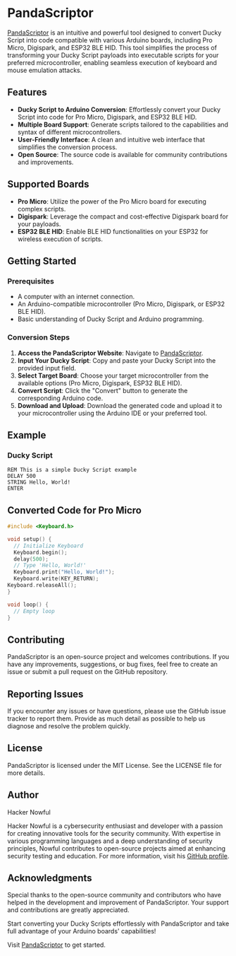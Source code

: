 # PandaScriptor

[PandaScriptor](https://hackernowful.github.io/PandaScriptor/) is an intuitive and powerful tool designed to convert Ducky Script into code compatible with various Arduino boards, including Pro Micro, Digispark, and ESP32 BLE HID. This tool simplifies the process of transforming your Ducky Script payloads into executable scripts for your preferred microcontroller, enabling seamless execution of keyboard and mouse emulation attacks.

## Features

- **Ducky Script to Arduino Conversion**: Effortlessly convert your Ducky Script into code for Pro Micro, Digispark, and ESP32 BLE HID.
- **Multiple Board Support**: Generate scripts tailored to the capabilities and syntax of different microcontrollers.
- **User-Friendly Interface**: A clean and intuitive web interface that simplifies the conversion process.
- **Open Source**: The source code is available for community contributions and improvements.

## Supported Boards

- **Pro Micro**: Utilize the power of the Pro Micro board for executing complex scripts.
- **Digispark**: Leverage the compact and cost-effective Digispark board for your payloads.
- **ESP32 BLE HID**: Enable BLE HID functionalities on your ESP32 for wireless execution of scripts.

## Getting Started

### Prerequisites

- A computer with an internet connection.
- An Arduino-compatible microcontroller (Pro Micro, Digispark, or ESP32 BLE HID).
- Basic understanding of Ducky Script and Arduino programming.

### Conversion Steps

1. **Access the PandaScriptor Website**: Navigate to [PandaScriptor](https://hackernowful.github.io/PandaScriptor/).
2. **Input Your Ducky Script**: Copy and paste your Ducky Script into the provided input field.
3. **Select Target Board**: Choose your target microcontroller from the available options (Pro Micro, Digispark, ESP32 BLE HID).
4. **Convert Script**: Click the "Convert" button to generate the corresponding Arduino code.
5. **Download and Upload**: Download the generated code and upload it to your microcontroller using the Arduino IDE or your preferred tool.

## Example

### Ducky Script
```text
REM This is a simple Ducky Script example
DELAY 500
STRING Hello, World!
ENTER
```

## Converted Code for Pro Micro
```cpp
#include <Keyboard.h>

void setup() {
  // Initialize Keyboard
  Keyboard.begin();
  delay(500);
  // Type 'Hello, World!'
  Keyboard.print("Hello, World!");
  Keyboard.write(KEY_RETURN);
Keyboard.releaseAll();
}

void loop() {
  // Empty loop
}

```
## Contributing

PandaScriptor is an open-source project and welcomes contributions. If you have any improvements, suggestions, or bug fixes, feel free to create an issue or submit a pull request on the GitHub repository.

## Reporting Issues

If you encounter any issues or have questions, please use the GitHub issue tracker to report them. Provide as much detail as possible to help us diagnose and resolve the problem quickly.

## License

PandaScriptor is licensed under the MIT License. See the LICENSE file for more details.

## Author

Hacker Nowful

Hacker Nowful is a cybersecurity enthusiast and developer with a passion for creating innovative tools for the security community. With expertise in various programming languages and a deep understanding of security principles, Nowful contributes to open-source projects aimed at enhancing security testing and education. For more information, visit his [GitHub profile](https://github.com/HackerNowful).

## Acknowledgments

Special thanks to the open-source community and contributors who have helped in the development and improvement of PandaScriptor. Your support and contributions are greatly appreciated.

Start converting your Ducky Scripts effortlessly with PandaScriptor and take full advantage of your Arduino boards' capabilities!

Visit [PandaScriptor](https://hackernowful.github.io/PandaScriptor/) to get started.


